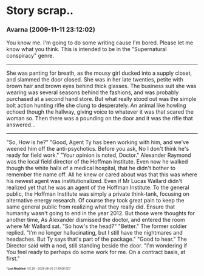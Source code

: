# Story scrap..

### **Avarna** (2009-11-11 23:12:02)

You know me. I'm going to do some writing cause I'm bored. Please let me know what you think. This is intended to be in the "Supernatural conspiracy" genre.
*************************************
She was panting for breath, as the mousy girl ducked into a supply closet, and slammed the door closed. She was in her late twenties, petite with brown hair and brown eyes behind thick glasses. The business suit she was wearing was several seasons behind the fashions, and was probably purchased at a second hand store. But what really stood out was the simple bolt action hunting rifle she clung to desperately.
An animal like howling echoed though the hallway, giving voice to whatever it was that scared the woman so. Then there was a pounding on the door and it was the rifle that answered...
**************************
"So, How is he?"
"Good, Agent Ty has been working with him, and we've weened him off the anti-psychotics. Before you ask, No I don't think he's ready for field work."
"Your opinion is noted, Doctor." Alexander Raymond was the local field director of the Hoffman Institute. Even now he walked though the white halls of a medical hospital, that he didn't bother to remember the name off. All he knew or cared about was that this was where his newest agent was institutionalized. Even if Mr Lucas Wallard didn't realized yet that he was an agent of the Hoffman Institute.
To the general public, the Hoffman Institute was simply a private think-tank, focusing on alternative energy research. Of course they took great pain to keep the same general public from realizing what they really did. Ensure that humanity wasn't going to end in the year 2012.
But those were thoughts for another time, As Alexander dismissed the doctor, and entered the room where Mr Wallard sat. "So how's the head?"
"Better." The former soldier replied. "I'm no longer hallucinating, but I still have the nightmares and headaches. But Ty says that's part of the package."
"Good to hear." The Director said with a nod, still standing beside the door. "I'm wondering if You feel ready to perhaps do some work for me. On a contract basis, at first."



<span style="font-size: 0.5em;">***Last Modified**: 4.0.28 - *2025-06-02 21:39:06 EDT*</span>